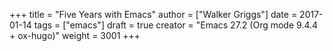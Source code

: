 +++
title = "Five Years with Emacs"
author = ["Walker Griggs"]
date = 2017-01-14
tags = ["emacs"]
draft = true
creator = "Emacs 27.2 (Org mode 9.4.4 + ox-hugo)"
weight = 3001
+++

